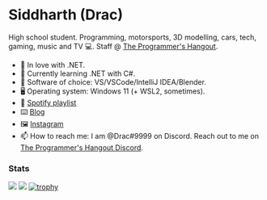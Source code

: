 # Siddharth (Drac)

High school student. Programming, motorsports, 3D modelling, cars, tech, gaming, music and TV :computer:. Staff @ [The Programmer's Hangout](https://discord.gg/programming).

- 🌱 In love with .NET. 
- 📘 Currently learning .NET with C#.
- 📔 Software of choice: VS/VSCode/IntelliJ IDEA/Blender.
- 🖥️ Operating system: Windows 11 (+ WSL2, sometimes).
- 🎵 [Spotify playlist](https://open.spotify.com/playlist/16c8EwGMSEp9NSRW8uZOSL?si=41c4699d34754baa)
- ⌨️ [Blog](https://bush-car-dcc.notion.site/04baa12ee4aa4119aa9293ea4f5c2d77?v=5c9e4f3401914d48bc9cbc0e37f95b07)
- 🖼️ [Instagram](https://www.instagram.com/dracthedino/)
- 📫 How to reach me: I am @Drac#9999 on Discord. Reach out to me on [The Programmer's Hangout Discord](https://discord.gg/programming).

### Stats

![](https://github.com/DracTheDino/github-stats/blob/master/generated/overview.svg)
![](https://github.com/DracTheDino/github-stats/blob/master/generated/languages.svg)
[![trophy](https://github-profile-trophy.vercel.app/?username=DracTheDino)](https://github.com/ryo-ma/github-profile-trophy)
